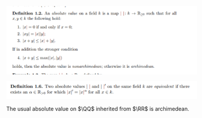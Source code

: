 ![](_attachments/Pasted%20image%2020210511102559.png)

![](_attachments/Pasted%20image%2020210511102627.png)

The usual absolute value on $\QQ$ inherited from $\RR$ is archimedean.